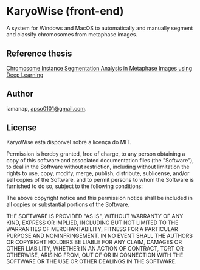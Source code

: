 # KaryoWise (front-end)
A system for Windows and MacOS to automatically and manually segment and classify chromosomes from metaphase images.

## Reference thesis
[Chromosome Instance Segmentation Analysis in Metaphase Images using Deep Learning](https://dongseo.dcollection.net/public_resource/pdf/200000747453_20250220150657.pdf)

## Author
iamanap, apso0101@gmail.com.

## License
KaryoWise está disponvel sobre a licença do MIT.

Permission is hereby granted, free of charge, to any person obtaining a copy of this software and associated documentation files (the "Software"), to deal in the Software without restriction, including without limitation the rights to use, copy, modify, merge, publish, distribute, sublicense, and/or sell copies of the Software, and to permit persons to whom the Software is furnished to do so, subject to the following conditions:

The above copyright notice and this permission notice shall be included in all copies or substantial portions of the Software.

THE SOFTWARE IS PROVIDED "AS IS", WITHOUT WARRANTY OF ANY KIND, EXPRESS OR IMPLIED, INCLUDING BUT NOT LIMITED TO THE WARRANTIES OF MERCHANTABILITY, FITNESS FOR A PARTICULAR PURPOSE AND NONINFRINGEMENT. IN NO EVENT SHALL THE AUTHORS OR COPYRIGHT HOLDERS BE LIABLE FOR ANY CLAIM, DAMAGES OR OTHER LIABILITY, WHETHER IN AN ACTION OF CONTRACT, TORT OR OTHERWISE, ARISING FROM, OUT OF OR IN CONNECTION WITH THE SOFTWARE OR THE USE OR OTHER DEALINGS IN THE SOFTWARE.
